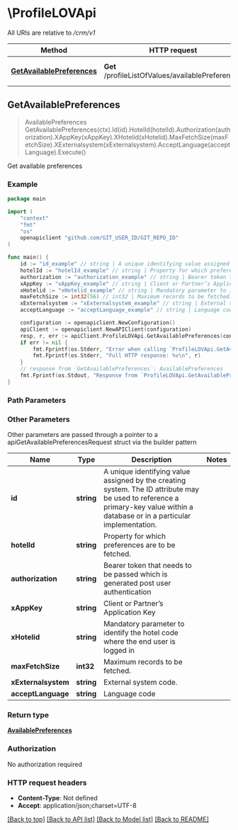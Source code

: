 # \ProfileLOVApi

All URIs are relative to */crm/v1*

Method | HTTP request | Description
------------- | ------------- | -------------
[**GetAvailablePreferences**](ProfileLOVApi.md#GetAvailablePreferences) | **Get** /profileListOfValues/availablePreferences | Get available preferences



## GetAvailablePreferences

> AvailablePreferences GetAvailablePreferences(ctx).Id(id).HotelId(hotelId).Authorization(authorization).XAppKey(xAppKey).XHotelid(xHotelid).MaxFetchSize(maxFetchSize).XExternalsystem(xExternalsystem).AcceptLanguage(acceptLanguage).Execute()

Get available preferences



### Example

```go
package main

import (
    "context"
    "fmt"
    "os"
    openapiclient "github.com/GIT_USER_ID/GIT_REPO_ID"
)

func main() {
    id := "id_example" // string | A unique identifying value assigned by the creating system. The ID attribute may be used to reference a primary-key value within a database or in a particular implementation.
    hotelId := "hotelId_example" // string | Property for which preferences are to be fetched.
    authorization := "authorization_example" // string | Bearer token that needs to be passed which is generated post user authentication
    xAppKey := "xAppKey_example" // string | Client or Partner’s Application Key
    xHotelid := "xHotelid_example" // string | Mandatory parameter to identify the hotel code where the end user is logged in
    maxFetchSize := int32(56) // int32 | Maximum records to be fetched. (optional)
    xExternalsystem := "xExternalsystem_example" // string | External system code. (optional)
    acceptLanguage := "acceptLanguage_example" // string | Language code (optional)

    configuration := openapiclient.NewConfiguration()
    apiClient := openapiclient.NewAPIClient(configuration)
    resp, r, err := apiClient.ProfileLOVApi.GetAvailablePreferences(context.Background()).Id(id).HotelId(hotelId).Authorization(authorization).XAppKey(xAppKey).XHotelid(xHotelid).MaxFetchSize(maxFetchSize).XExternalsystem(xExternalsystem).AcceptLanguage(acceptLanguage).Execute()
    if err != nil {
        fmt.Fprintf(os.Stderr, "Error when calling `ProfileLOVApi.GetAvailablePreferences``: %v\n", err)
        fmt.Fprintf(os.Stderr, "Full HTTP response: %v\n", r)
    }
    // response from `GetAvailablePreferences`: AvailablePreferences
    fmt.Fprintf(os.Stdout, "Response from `ProfileLOVApi.GetAvailablePreferences`: %v\n", resp)
}
```

### Path Parameters



### Other Parameters

Other parameters are passed through a pointer to a apiGetAvailablePreferencesRequest struct via the builder pattern


Name | Type | Description  | Notes
------------- | ------------- | ------------- | -------------
 **id** | **string** | A unique identifying value assigned by the creating system. The ID attribute may be used to reference a primary-key value within a database or in a particular implementation. | 
 **hotelId** | **string** | Property for which preferences are to be fetched. | 
 **authorization** | **string** | Bearer token that needs to be passed which is generated post user authentication | 
 **xAppKey** | **string** | Client or Partner’s Application Key | 
 **xHotelid** | **string** | Mandatory parameter to identify the hotel code where the end user is logged in | 
 **maxFetchSize** | **int32** | Maximum records to be fetched. | 
 **xExternalsystem** | **string** | External system code. | 
 **acceptLanguage** | **string** | Language code | 

### Return type

[**AvailablePreferences**](AvailablePreferences.md)

### Authorization

No authorization required

### HTTP request headers

- **Content-Type**: Not defined
- **Accept**: application/json;charset=UTF-8

[[Back to top]](#) [[Back to API list]](../README.md#documentation-for-api-endpoints)
[[Back to Model list]](../README.md#documentation-for-models)
[[Back to README]](../README.md)


